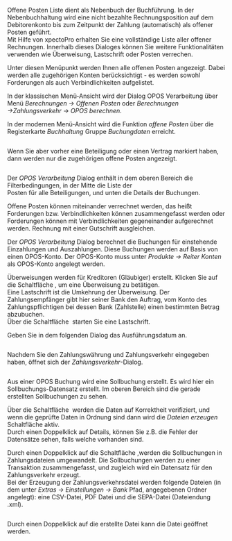<!DOCTYPE html>
<html>
<head>
<meta charset="utf-8">
<meta name="viewport" content="width=device-width, initial-scale=1.0">
<title>500_Offene_Posten.md</title>
<link rel="stylesheet" href="https://stackedit.io/res-min/themes/base.css" />
<script type="text/javascript" src="https://cdn.mathjax.org/mathjax/latest/MathJax.js?config=TeX-AMS_HTML"></script>
</head>
<body><div class="container"><p>Offene Posten Liste dient als Nebenbuch der Buchführung. In der Nebenbuchhaltung wird eine nicht bezahlte Rechnungsposition auf dem Debitorenkonto bis zum Zeitpunkt der Zahlung (automatisch) als offener Posten geführt.  <br>
Mit Hilfe von xpectoPro erhalten Sie eine vollständige Liste aller offener Rechnungen. Innerhalb dieses Dialoges können Sie weitere Funktionalitäten verwenden wie Überweisung, Lastschrift oder Posten verrechen.</p>

<p>Unter diesen Menüpunkt werden Ihnen alle offenen Posten angezeigt. Dabei werden alle zugehörigen Konten berücksichtigt  - es werden sowohl Forderungen als auch Verbindlichkeiten aufgelistet.</p>

<p>In der klassischen Menü-Ansicht wird der Dialog OPOS Verarbeitung über Menü <em>Berechnungen → Offenen Posten</em>  oder <em>Berechnungen →Zahlungsverkehr → OPOS berechnen</em>.</p>

<p>In der modernen Menü-Ansicht wird die Funktion <em>offene Posten</em> über die Registerkarte <em>Buchhaltung</em> Gruppe <em>Buchungdaten</em> erreicht.</p>

<p><img src="http://xpecto.github.io/docs/img/img_1461769970816.png" alt="" title=""></p>

<p>Wenn Sie aber vorher eine Beteiligung  oder einen Vertrag markiert haben, dann werden nur die zugehörigen offene Posten angezeigt.</p>

<p><img src="http://xpecto.github.io/docs/img/img_1461769707029.png" alt="" title=""></p>

<p>Der <em>OPOS Verarbeitung</em> Dialog enthält in dem oberen Bereich die Filterbedingungen, in der Mitte die Liste der  <br>
Posten für alle Beteiligungen, und unten die Details der Buchungen.</p>

<p>Offene Posten können miteinander verrechnet werden, das heißt Forderungen bzw. Verbindlichkeiten können zusammengefasst werden oder Forderungen können mit Verbindlichkeiten gegeneinander aufgerechnet werden. Rechnung mit einer Gutschrift ausgleichen.</p>

<p>Der <em>OPOS Verarbeitung</em> Dialog berechnet die Buchungen für einstehende Einzahlungen und Auszahlungen. Diese Buchungen werden auf Basis von einen OPOS-Konto. Der OPOS-Konto muss unter <em>Produkte → Reiter Konten</em> als OPOS-Konto angelegt werden. </p>

<p>Überweisungen werden für Kreditoren (Gläubiger) erstellt. Klicken Sie auf die Schaltfläche <img src="http://xpecto.github.io/docs/img/img_1440769189875.png" alt="" title="">, um eine Überweisung zu betätigen.  <br>
Eine Lastschrift ist die Umkehrung der Überweisung. Der Zahlungsempfänger gibt hier seiner Bank den Auftrag, vom Konto des Zahlungspflichtigen bei dessen Bank (Zahlstelle) einen bestimmten Betrag abzubuchen. <br>
Über die Schaltfläche <img src="http://xpecto.github.io/docs/img/img_1440769218414.png" alt="" title=""> starten Sie eine Lastschrift. </p>

<p>Geben Sie in dem folgenden Dialog das Ausführungsdatum an. </p>

<p><img src="http://xpecto.github.io/docs/img/img_1441702086158.png" alt="" title=""></p>

<p>Nachdem Sie den Zahlungswährung und Zahlungsverkehr eingegeben haben, öffnet sich der <em>Zahlungsverkehr</em>-Dialog. </p>

<p><img src="http://xpecto.github.io/docs/img/img_1461771119658.png" alt="" title=""></p>

<p>Aus einer OPOS Buchung wird eine Sollbuchung erstellt. Es wird hier ein Sollbuchungs-Datensatz erstellt. Im oberen Bereich sind die gerade erstellten Sollbuchungen zu sehen. </p>

<p>Über die Schaltfläche <img src="http://xpecto.github.io/docs/img/img_1440771677497.png" alt="" title=""> werden die Daten auf Korrektheit verifiziert, und wenn die geprüfte Daten in Ordnung sind dann wird die <em>Dateien erzeugen</em> Schaltfläche aktiv.  <br>
Durch einen Doppelklick auf Details<img src="http://xpecto.github.io/docs/img/img_1440771513947.png" alt="" title="">, können Sie z.B. die Fehler der Datensätze sehen, falls welche vorhanden sind.</p>

<p>Durch einen Doppelklick auf die Schaltfläche <img src="http://xpecto.github.io/docs/img/img_1440771590046.png" alt="" title="">,werden die Sollbuchungen in Zahlungsdateien umgewandelt. Die Sollbuchungen werden zu einer Transaktion zusammengefasst, und zugleich wird ein Datensatz für den Zahlungsverkehr erzeugt.  <br>
Bei der Erzeugung der Zahlungsverkehrsdatei werden folgende Dateien (in dem unter <em>Extras → Einstellungen → Bank</em> Pfad, angegebenen Ordner angelegt): eine CSV-Datei, PDF Datei und die SEPA-Datei (Dateiendung .xml).</p>

<p><img src="http://xpecto.github.io/docs/img/img_1461770850059.png" alt="" title=""></p>

<p>Durch einen Doppelklick auf die erstellte Datei kann die Datei geöffnet werden.</p></div></body>
</html>